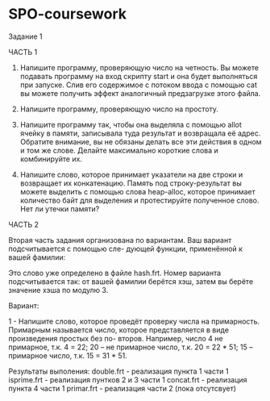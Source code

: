 # SPO-coursework
Задание 1

ЧАСТЬ 1

1. Напишите программу, проверяющую число на четность. Вы можете подавать программу на вход скрипту start и она будет выполняться при запуске. Слив его содержимое с потоком ввода с помощью cat вы можете получить эффект аналогичный
предзагрузке этого файла.

2. Напишите программу, проверяющую число на простоту.

3. Напишите программу так, чтобы она выделяла с помощью allot ячейку в памяти, записывала
туда результат и возвращала её адрес. Обратите внимание, вы не обязаны делать все эти действия в одном и том же слове. Делайте максимально короткие слова и комбинируйте их.

4. Напишите слово, которое принимает указатели на две строки и возвращает их конкатенацию. Память под строку-результат вы можете выделить с помощью слова heap-alloc, которое принимает количество байт для выделения и протестируйте полученное слово. Нет ли утечки памяти?

ЧАСТЬ 2

Вторая часть задания организована по вариантам. Ваш вариант подсчитывается с помощью сле-
дующей функции, применённой к вашей фамилии:

Это слово уже определено в файле hash.frt. Номер варианта подсчитывается так: от вашей
фамилии берётся хэш, затем вы берёте значение хэша по модулю 3.

Вариант:

1 - Напишите слово, которое проведёт проверку числа на примарность.
Примарным называется число, которое представляется в виде произведения простых без по-
второв. Например, число 4 не примарное, т.к. 4 = 22; 20 – не примарное число, т.к. 20 = 22 * 51;
15 – примарное число, т.к. 15 = 31 * 51.

Результаты выполения:
double.frt - реализация пункта 1 части 1
isprime.frt - реализация пунтков 2 и 3 части 1
concat.frt - реализация пункта 4 части 1
primar.frt - реализация части 2 (пока отсутсвует)
